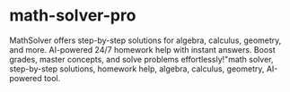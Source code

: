 # math-solver-pro
 MathSolver offers step-by-step solutions for algebra, calculus, geometry, and more. AI-powered 24/7 homework help with instant answers. Boost grades, master concepts, and solve problems effortlessly!"math solver, step-by-step solutions, homework help, algebra, calculus, geometry, AI-powered tool.
